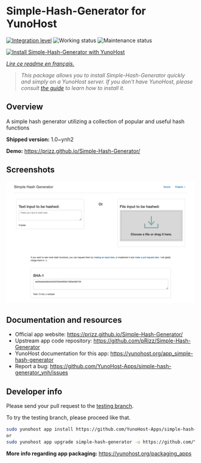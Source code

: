 <!--
N.B.: This README was automatically generated by https://github.com/YunoHost/apps/tree/master/tools/README-generator
It shall NOT be edited by hand.
-->

# Simple-Hash-Generator for YunoHost

[![Integration level](https://dash.yunohost.org/integration/simple-hash-generator.svg)](https://dash.yunohost.org/appci/app/simple-hash-generator) ![Working status](https://ci-apps.yunohost.org/ci/badges/simple-hash-generator.status.svg) ![Maintenance status](https://ci-apps.yunohost.org/ci/badges/simple-hash-generator.maintain.svg)

[![Install Simple-Hash-Generator with YunoHost](https://install-app.yunohost.org/install-with-yunohost.svg)](https://install-app.yunohost.org/?app=simple-hash-generator)

*[Lire ce readme en français.](./README_fr.md)*

> *This package allows you to install Simple-Hash-Generator quickly and simply on a YunoHost server.
If you don't have YunoHost, please consult [the guide](https://yunohost.org/#/install) to learn how to install it.*

## Overview

A simple hash generator utilizing a collection of popular and useful hash functions


**Shipped version:** 1.0~ynh2

**Demo:** https://prizz.github.io/Simple-Hash-Generator/

## Screenshots

![Screenshot of Simple-Hash-Generator](./doc/screenshots/screenshot.png)

## Documentation and resources

* Official app website: <https://prizz.github.io/Simple-Hash-Generator/>
* Upstream app code repository: <https://github.com/pRizz/Simple-Hash-Generator>
* YunoHost documentation for this app: <https://yunohost.org/app_simple-hash-generator>
* Report a bug: <https://github.com/YunoHost-Apps/simple-hash-generator_ynh/issues>

## Developer info

Please send your pull request to the [testing branch](https://github.com/YunoHost-Apps/simple-hash-generator_ynh/tree/testing).

To try the testing branch, please proceed like that.

``` bash
sudo yunohost app install https://github.com/YunoHost-Apps/simple-hash-generator_ynh/tree/testing --debug
or
sudo yunohost app upgrade simple-hash-generator -u https://github.com/YunoHost-Apps/simple-hash-generator_ynh/tree/testing --debug
```

**More info regarding app packaging:** <https://yunohost.org/packaging_apps>
